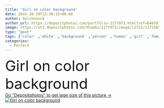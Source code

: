 ```yaml
---
title: 'Girl on color background'
date: 2016-10-20T12:38:15+00:00
author: belchonock
author_url: https://depositphotos.com/portfolio-1177973.html?ref=64678756
image: https://st3.depositphotos.com/thumbs/1177973/image/12721/127218526/api_thumb_450.jpg?forcejpeg=true
type: "post"
tags: ['color' ,'white' ,'background' ,'person' ,'human' ,'girl' ,'female' ,'young' ,'adult' ,'model' ,'fresh' ,'cute' ,'caucasian' ,'health' ,'healthy' ,'natural' ,'youth' ,'care' ,'nice' ,'fashion' ,'skin' ,'glamour' ,'clear' ,'woman' ,'skincare' ,'body' ,'clean' ,'treatment' ,'perfect' ,'attractive' ,'wellness' ]
categories: 
  - Perfect
---
```

<div aling="center">
            <font size="60"> Girl on color background</font>   
</div>
<div>
    <a href='https://st3.depositphotos.com/thumbs/1177973/image/12721/127218526/api_thumb_450.jpg?forcejpeg=true?ref=64678756' target=_blank > Go "Depositphotos" to get lage size of this picture ->
        <img href='https://st3.depositphotos.com/thumbs/1177973/image/12721/127218526/api_thumb_450.jpg?forcejpeg=true?ref=64678756' src='https://st3.depositphotos.com/1177973/12721/i/950/depositphotos_127218526-stock-photo-girl-on-color-background.jpg?forcejpeg=true' alt='Girl on color background' >
    </a>
</div>

